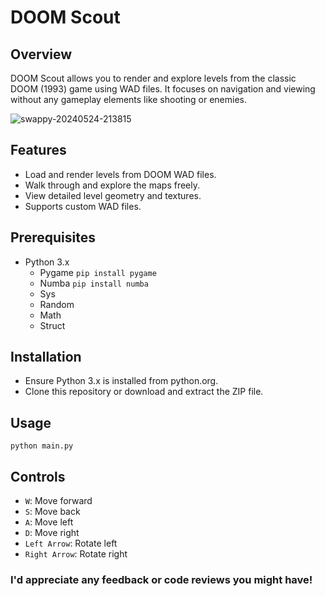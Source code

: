 # DOOM Scout
## Overview
DOOM Scout allows you to render and explore levels from the classic DOOM (1993) game using WAD files. It focuses on navigation and viewing without any gameplay elements like shooting or enemies.

![swappy-20240524-213815](https://github.com/ecnivs/DOOM/assets/106900369/3b43bdbd-11fd-4543-a37d-58f0dd332ea8)

## Features
* Load and render levels from DOOM WAD files.
* Walk through and explore the maps freely.
* View detailed level geometry and textures.
* Supports custom WAD files.

## Prerequisites
* Python 3.x
    * Pygame `pip install pygame`
    * Numba `pip install numba`
    * Sys
    * Random
    * Math
    * Struct

## Installation
* Ensure Python 3.x is installed from python.org.
* Clone this repository or download and extract the ZIP file.

## Usage
```
python main.py
```

## Controls
* `W`: Move forward
* `S`: Move back
* `A`: Move left
* `D`: Move right
* `Left Arrow`: Rotate left
* `Right Arrow`: Rotate right

### I'd appreciate any feedback or code reviews you might have!
